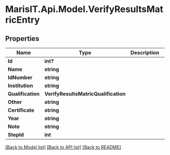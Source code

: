 
# MarisIT.Api.Model.VerifyResultsMatricEntry

## Properties

Name | Type | Description | Notes
------------ | ------------- | ------------- | -------------
**Id** | **int?** |  | [optional] 
**Name** | **string** |  | [optional] 
**IdNumber** | **string** |  | [optional] 
**Institution** | **string** |  | [optional] 
**Qualification** | **VerifyResultsMatricQualification** |  | [optional] 
**Other** | **string** |  | [optional] 
**Certificate** | **string** |  | [optional] 
**Year** | **string** |  | [optional] 
**Note** | **string** |  | [optional] 
**StepId** | **int** |  | [optional] 

[[Back to Model list]](../README.md#documentation-for-models)
[[Back to API list]](../README.md#documentation-for-api-endpoints)
[[Back to README]](../README.md)

